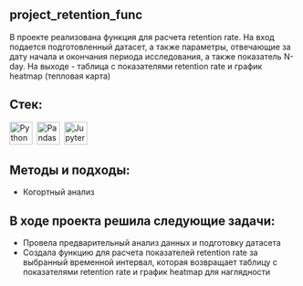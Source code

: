 ## project_retention_func
В проекте реализована функция для расчета retention rate. На вход подается подготовленный датасет, а также параметры, отвечающие за дату начала и окончания периода исследования, а также показатель N-day. 
На выходе - таблица с показателями retention rate и график heatmap (тепловая карта)

## Cтек:
<img src="https://img.shields.io/badge/python-white?logo=python&style=for-the-badge" title="Python" alt="Python" height="40"/>&nbsp;
<img src="https://img.shields.io/badge/pandas-white?logo=pandas&logoColor=blue&style=for-the-badge" title="Pandas" alt="Pandas" height="40"/>&nbsp;
<img src="https://img.shields.io/badge/Jupyter_notebook-white?logo=Jupyter&style=for-the-badge" title="Jupyter" alt="Jupyter" height="40"/>&nbsp;

## Методы и подходы:
+ Когортный анализ

## В ходе проекта решила следующие задачи:
+ Провела предварительный анализ данных и подготовку датасета
+ Создала функцию для расчета показателей retention rate за выбранный временной интервал, которая возвращает таблицу с показателями retention rate и график heatmap для наглядности
